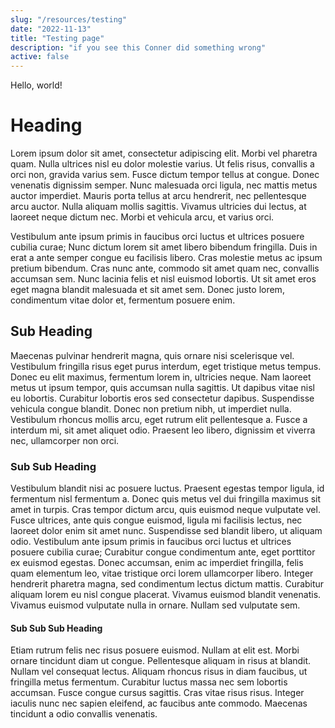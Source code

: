 ```yaml
---
slug: "/resources/testing"
date: "2022-11-13"
title: "Testing page"
description: "if you see this Conner did something wrong"
active: false
---
```


Hello, world!

# Heading

Lorem ipsum dolor sit amet, consectetur adipiscing elit. Morbi vel pharetra quam. Nulla ultrices nisl eu dolor molestie varius. Ut felis risus, convallis a orci non, gravida varius sem. Fusce dictum tempor tellus at congue. Donec venenatis dignissim semper. Nunc malesuada orci ligula, nec mattis metus auctor imperdiet. Mauris porta tellus at arcu hendrerit, nec pellentesque arcu auctor. Nulla aliquam mollis sagittis. Vivamus ultricies dui lectus, at laoreet neque dictum nec. Morbi et vehicula arcu, et varius orci.

Vestibulum ante ipsum primis in faucibus orci luctus et ultrices posuere cubilia curae; Nunc dictum lorem sit amet libero bibendum fringilla. Duis in erat a ante semper congue eu facilisis libero. Cras molestie metus ac ipsum pretium bibendum. Cras nunc ante, commodo sit amet quam nec, convallis accumsan sem. Nunc lacinia felis et nisl euismod lobortis. Ut sit amet eros eget magna blandit malesuada et sit amet sem. Donec justo lorem, condimentum vitae dolor et, fermentum posuere enim.

## Sub Heading

Maecenas pulvinar hendrerit magna, quis ornare nisi scelerisque vel. Vestibulum fringilla risus eget purus interdum, eget tristique metus tempus. Donec eu elit maximus, fermentum lorem in, ultricies neque. Nam laoreet metus ut ipsum tempor, quis accumsan nulla sagittis. Ut dapibus vitae nisl eu lobortis. Curabitur lobortis eros sed consectetur dapibus. Suspendisse vehicula congue blandit. Donec non pretium nibh, ut imperdiet nulla. Vestibulum rhoncus mollis arcu, eget rutrum elit pellentesque a. Fusce a interdum mi, sit amet aliquet odio. Praesent leo libero, dignissim et viverra nec, ullamcorper non orci.

### Sub Sub Heading

Vestibulum blandit nisi ac posuere luctus. Praesent egestas tempor ligula, id fermentum nisl fermentum a. Donec quis metus vel dui fringilla maximus sit amet in turpis. Cras tempor dictum arcu, quis euismod neque vulputate vel. Fusce ultrices, ante quis congue euismod, ligula mi facilisis lectus, nec laoreet dolor enim sit amet nunc. Suspendisse sed blandit libero, ut aliquam odio. Vestibulum ante ipsum primis in faucibus orci luctus et ultrices posuere cubilia curae; Curabitur congue condimentum ante, eget porttitor ex euismod egestas. Donec accumsan, enim ac imperdiet fringilla, felis quam elementum leo, vitae tristique orci lorem ullamcorper libero. Integer hendrerit pharetra magna, sed condimentum lectus dictum mattis. Curabitur aliquam lorem eu nisl congue placerat. Vivamus euismod blandit venenatis. Vivamus euismod vulputate nulla in ornare. Nullam sed vulputate sem.

#### Sub Sub Sub Heading

Etiam rutrum felis nec risus posuere euismod. Nullam at elit est. Morbi ornare tincidunt diam ut congue. Pellentesque aliquam in risus at blandit. Nullam vel consequat lectus. Aliquam rhoncus risus in diam faucibus, ut fringilla metus fermentum. Curabitur luctus massa nec sem lobortis accumsan. Fusce congue cursus sagittis. Cras vitae risus risus. Integer iaculis nunc nec sapien eleifend, ac faucibus ante commodo. Maecenas tincidunt a odio convallis venenatis.

